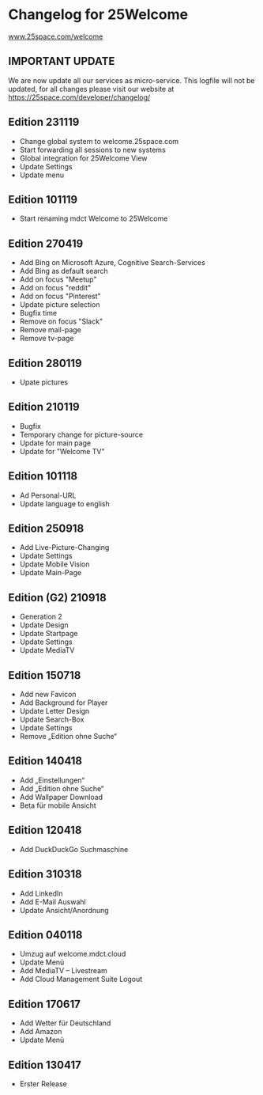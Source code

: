 # Changelog for 25Welcome
www.25space.com/welcome

## IMPORTANT UPDATE
We are now update all our services as micro-service. This logfile will not be updated, for all changes please visit our website at https://25space.com/developer/changelog/


## Edition 231119
- Change global system to welcome.25space.com
- Start forwarding all sessions to new systems
- Global integration for 25Welcome View
- Update Settings
- Update menu

## Edition 101119
- Start renaming mdct Welcome to 25Welcome


## Edition 270419
- Add Bing on Microsoft Azure, Cognitive Search-Services
- Add Bing as default search
- Add on focus "Meetup"
- Add on focus "reddit"
- Add on focus "Pinterest"
- Update picture selection
- Bugfix time
- Remove on focus "Slack"
- Remove mail-page
- Remove tv-page


## Edition 280119
- Upate pictures


## Edition 210119
- Bugfix
- Temporary change for picture-source
- Update for main page
- Update for "Welcome TV"


## Edition 101118
- Ad Personal-URL
- Update language to english


## Edition 250918

- Add Live-Picture-Changing
- Update Settings
- Update Mobile Vision
- Update Main-Page


## Edition (G2) 210918

- Generation 2
- Update Design
- Update Startpage
- Update Settings
- Update MediaTV
 

## Edition 150718

- Add new Favicon
- Add Background for Player
- Update Letter Design
- Update Search-Box
- Update Settings
- Remove „Edition ohne Suche“
 

## Edition 140418

- Add „Einstellungen“
- Add „Edition ohne Suche“
- Add Wallpaper Download
- Beta für mobile Ansicht
 

## Edition 120418

- Add DuckDuckGo Suchmaschine
 

## Edition 310318

- Add LinkedIn
- Add E-Mail Auswahl
- Update Ansicht/Anordnung
 

## Edition 040118

- Umzug auf welcome.mdct.cloud
- Update Menü
- Add MediaTV – Livestream
- Add Cloud Management Suite Logout
 

## Edition 170617

- Add Wetter für Deutschland
- Add Amazon
- Update Menü
 

## Edition 130417

- Erster Release
